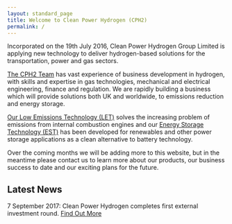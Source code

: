 ```yaml
---
layout: standard_page
title: Welcome to Clean Power Hydrogen (CPH2)
permalink: /
---
```

 
Incorporated on the 19th July 2016, Clean Power Hydrogen Group Limited is applying new technology to deliver hydrogen-based solutions for the transportation, power and gas sectors. 

[The CPH2 Team](/cph2_team) has vast experience of business development in hydrogen, with skills and expertise in gas technologies, mechanical and electrical engineering, finance and regulation. We are rapidly building a business which will provide solutions both UK and worldwide, to emissions reduction and energy storage.  

[Our Low Emissions Technology (LET)](/low_emissions_technology) solves the increasing problem of emissions from internal combustion engines and our [Energy Storage Technology (EST)](/energy_storage_technology) has been developed for renewables and other power storage applications as a clean alternative to battery technology.

Over the coming months we will be adding more to this website, but in the meantime please contact us to learn more about our products, our business success to date and our exciting plans for the future. 


Latest News 
-----------
7 September 2017: Clean Power Hydrogen completes first external investment round. [Find Out More](/news)




